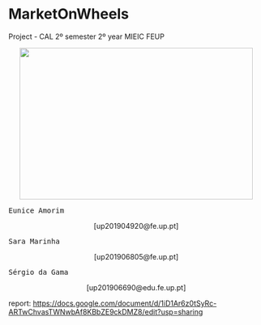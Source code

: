 # MarketOnWheels



Project - CAL 2º semester 2º year MIEIC FEUP

<p align="center">
  <img width="460" height="300" src="https://user-images.githubusercontent.com/40336261/115965516-893e5700-a521-11eb-8991-279903dbba23.png">
</p>

<p align="center">
<pre>
Eunice Amorim                                                  up201904920
</pre>
</p>
<p align="center">
[up201904920@fe.up.pt]  
</p>
<p align="center">
<pre>
Sara Marinha                                                   up201906805
</pre>
</p>
<p align="center">
[up201906805@fe.up.pt]
</p>
<p align="center">
<pre>
Sérgio da Gama                                                 up201906690
</pre>
</p>
<p align="center">
[up201906690@edu.fe.up.pt]
</p>
          

report: https://docs.google.com/document/d/1iD1Ar6z0tSyRc-ARTwChvasTWNwbAf8KBbZE9ckDMZ8/edit?usp=sharing

